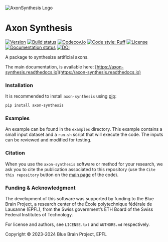 ![AxonSynthesis Logo](docs/source/BBP-Axon-Synthesis.jpg)

# Axon Synthesis

[![Version](https://img.shields.io/pypi/v/axon-synthesis)](https://github.com/BlueBrain/AxonSynthesis/releases)
[![Build status](https://github.com/BlueBrain/axon-synthesis/actions/workflows/run-tox.yml/badge.svg?branch=main)](https://github.com/BlueBrain/axon-synthesis/actions)
[![Codecov.io](https://codecov.io/github/BlueBrain/axon-synthesis/coverage.svg?branch=main)](https://codecov.io/github/BlueBrain/axon-synthesis?branch=main)
[![Code style: Ruff](https://img.shields.io/endpoint?url=https://raw.githubusercontent.com/astral-sh/ruff/main/assets/badge/v2.json)](https://github.com/astral-sh/ruff)
[![License](https://img.shields.io/badge/License-Apache_2.0-blue.svg)](https://opensource.org/licenses/Apache-2.0)
[![Documentation status](https://readthedocs.org/projects/axon-synthesis/badge/?version=latest)](https://axon-synthesis.readthedocs.io/)
[![DOI](https://img.shields.io/badge/DOI-10.1101/2024.10.16.618695-blue)](https://doi.org/10.1101/2024.10.16.618695)


A package to synthesize artificial axons.

The main documentation, is available here: [https://axon-synthesis.readthedocs.io](https://axon-synthesis.readthedocs.io)


### Installation

It is recommended to install ``axon-synthesis`` using [pip](https://pip.pypa.io/en/stable/):

```bash
pip install axon-synthesis
```


### Examples

An example can be found in the ``examples`` directory.
This example contains a small input dataset and a ``run.sh`` script that will execute the code.
The inputs can be reviewed and modified for testing.


### Citation

When you use the ``axon-synthesis`` software or method for your research, we ask you to cite the
publication associated to this repository (use the ``Cite this repository`` button on the
[main page](https://github.com/BlueBrain/axon-synthesis) of the code).


### Funding & Acknowledgment

The development of this software was supported by funding to the Blue Brain Project, a research
center of the École polytechnique fédérale de Lausanne (EPFL), from the Swiss government’s ETH
Board of the Swiss Federal Institutes of Technology.

For license and authors, see `LICENSE.txt` and `AUTHORS.md` respectively.

Copyright © 2023-2024 Blue Brain Project, EPFL

